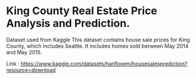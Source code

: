 <h1>King County Real Estate Price Analysis and Prediction.</h1>
Dataset used from Kaggle
This dataset contains house sale prices for King County, which includes Seattle. It includes homes sold between May 2014 and May 2015.

Link : https://www.kaggle.com/datasets/harlfoxem/housesalesprediction?resource=download
